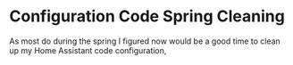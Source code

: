 # Configuration Code Spring Cleaning

As most do during the spring I figured now would be a good time to clean up my Home Assistant code configuration, 
